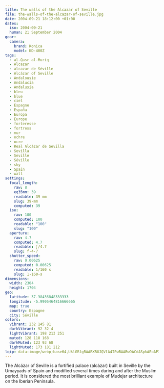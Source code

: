 ```yaml
---
title: The walls of the Alcazar of Seville
file: the-walls-of-the-alcazar-of-seville.jpg
date: 2004-09-21 18:12:00 +01:00
dates:
  iso: 2004-09-21
  human: 21 September 2004
gear:
  camera:
    brand: Konica
    model: KD-400Z
tags:
  - al-Qasr al-Muriq
  - Alcazar
  - alcazar de Séville
  - Alcázar of Seville
  - Andalousie
  - Andalucía
  - Andalusia
  - bleu
  - blue
  - ciel
  - Espagne
  - España
  - Europa
  - Europe
  - forteresse
  - fortress
  - mur
  - ochre
  - ocre
  - Real Alcázar de Sevilla
  - Sevilla
  - Seville
  - Séville
  - sky
  - Spain
  - wall
settings:
  focal_length:
    raw: 8
    eq35mm: 39
    readable: 39 mm
    slug: 39-mm
    computed: 39
  iso:
    raw: 100
    computed: 100
    readable: "100"
    slug: "100"
  aperture:
    raw: 4.7
    computed: 4.7
    readable: ƒ/4.7
    slug: f-4-7
  shutter_speed:
    raw: 0.00625
    computed: 0.00625
    readable: 1/160 s
    slug: 1-160-s
dimensions:
  width: 2304
  height: 1704
geo:
  latitude: 37.38436848333333
  longitude: -5.9906464816666665
  map: true
  country: Espagne
  city: Séville
colors:
  vibrant: 232 145 81
  darkVibrant: 92 32 4
  lightVibrant: 198 213 251
  muted: 128 118 168
  darkMuted: 123 93 68
  lightMuted: 173 181 212
lqip: data:image/webp;base64,UklGRlgBAABXRUJQVlA4IEwBAABwDACdASpkAEoAP3GqzF20rL2tKTgLM7AuCWIGcAyq8VN1Da1CfnElSpCxEClDCnd78DPfbZ4QjS6AmE50WrP3oYRrt+XoDEO9A9oYw1aXbp4RDinCPrniZ4+uM/Rna09i69YsHIMglBSfUAAA/s/jQlaK6X7xGGiZa53uppcMU6eG6GeDA004ZzrI3INm32BZEdp+G+/gatMxzkxq4a1A0X+RTIkXJFhrfkSh/oIPRz32NUb6F4C0wMyyxeJPcjW1exgHQkMghujzYASFrshYpOZPbYF/BN2y3/+0XIK0q0+TK3QpxWfixxP9O1/pO1IR5QY1F8Y+XETpEO5h5nL0MpBUz3XIy+itM/QaXEnuV4McC2ewPykELv/RXrFjZjwNnRW86tEib6OSF3zXSgRxsl/+OBA9XXFKa35hc3J0yB+0lxdxJFas5AAAAA==
---
```


The Alcázar of Seville is a fortified palace (alcázar) built in Seville by the Umayyads of Spain and modified several times during and after the Muslim period. It is considered the most brilliant example of Mudejar architecture on the Iberian Peninsula.
